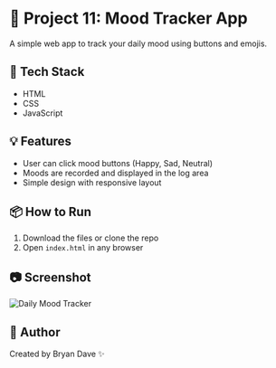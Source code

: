 # 🎯 Project 11: Mood Tracker App

A simple web app to track your daily mood using buttons and emojis.

## 🔧 Tech Stack
- HTML
- CSS
- JavaScript

## 💡 Features
- User can click mood buttons (Happy, Sad, Neutral)
- Moods are recorded and displayed in the log area
- Simple design with responsive layout

## 📦 How to Run
1. Download the files or clone the repo
2. Open `index.html` in any browser

## 📷 Screenshot
![Daily Mood Tracker](todo-list-screenshot.png)



## 🙌 Author
Created by Bryan Dave ✨
